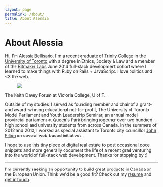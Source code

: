 ```yaml
---
layout: page
permalink: /about/
title: About Alessia
---
```

# About Alessia

Hi, I'm Alessia Bellisario. I'm a recent graduate of [Trinity College](http://www.trinity.utoronto.ca/) in the [University of Toronto](http://www.utoronto.ca/) with a degree in Ethics, Society & Law  and a member of the [Bitmaker Labs](http://bitmakerlabs.com/) June 2014 full-stack development cohort where I learned to make things with Ruby on Rails + JavaScript. I love politics and <3 the web.

<p><figure><img src="https://farm4.staticflickr.com/3694/14071442237_d25ec73d80_z.jpg"></figure><figcaption>The Keith Davey Forum at Victoria College, U of T.</figcaption>
</figure></p>

Outside of my studies, I served as founding member and chair of a grant- and award-winning educational not-for-profit, The University of Toronto Model Parliament and Youth Leadership Seminar, an annual model provincial parliament at Queen's Park bringing together over two hundred high school and university students from across Canada. In the summers of 2012 and 2013, I worked as special assistant to Toronto city councillor [John Filion](http://johnfilion.ca) on several web-based initiatives.

I hope to use this tiny piece of digital real estate to post occasional code snippets and more generally document the life of a recent grad venturing into the world of full-stack web development. Thanks for stopping by :)

***

<p>I'm currently seeking an opportunity to build great products in Canada or the European Union. Think we'd be a good fit? Check out my <a href="../Alessia_Bellisario_resume.pdf">resume</a> and <a href="mailto:bellisario.alessia@gmail.com">get in touch</a>.</p>